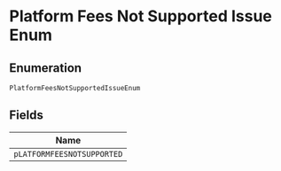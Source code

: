 
# Platform Fees Not Supported Issue Enum

## Enumeration

`PlatformFeesNotSupportedIssueEnum`

## Fields

| Name |
|  --- |
| `pLATFORMFEESNOTSUPPORTED` |

